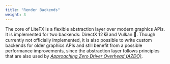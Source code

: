 ```yaml
---
title: "Render Backends"
weight: 3
---
```


The core of LiteFX is a flexible abstraction layer over modern graphics APIs. It is implemented for two backends: DirectX 12 ❎ and Vulkan 🌋. Though currently not officially implemented, it is also possible to write custom backends for older graphics APIs and still benefit from a possible performance improvements, since the abstraction layer follows principles that are also used by [*Approaching Zero Driver Overhead (AZDO)*](https://www.gdcvault.com/play/1020791).